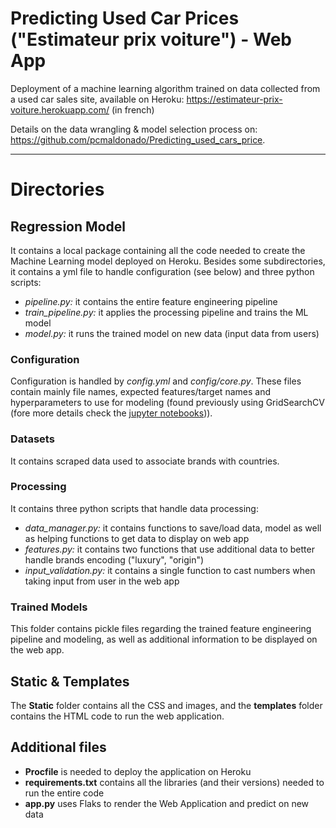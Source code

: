 # Predicting Used Car Prices ("Estimateur prix voiture") - Web App 
Deployment of a machine learning algorithm trained on data collected from a used car sales site, available on Heroku: https://estimateur-prix-voiture.herokuapp.com/ (in french)

Details on the data wrangling & model selection process on: https://github.com/pcmaldonado/Predicting_used_cars_price.

------------

# Directories

## Regression Model
It contains a local package containing all the code needed to create the Machine Learning model deployed on Heroku.
Besides some subdirectories, it contains a yml file to handle configuration (see below) and three python scripts:
* *pipeline.py:* it contains the entire feature engineering pipeline
* *train_pipeline.py:* it applies the processing pipeline and trains the ML model
* *model.py:* it runs the trained model on new data (input data from users)


### Configuration
Configuration is handled by *config.yml* and *config/core.py*. These files contain mainly file names, expected features/target names and hyperparameters to use for modeling (found previously using GridSearchCV (fore more details check the [jupyter notebooks](https://github.com/pcmaldonado/Predicting_used_cars_price))).

### Datasets
It contains scraped data used to associate brands with countries.

### Processing
It contains three python scripts that handle data processing:
* *data_manager.py:* it contains functions to save/load data, model as well as helping functions to get data to display on web app
* *features.py:* it contains two functions that use additional data to better handle brands encoding ("luxury", "origin")
* *input_validation.py:* it contains a single function to cast numbers when taking input from user in the web app

### Trained Models
This folder contains pickle files regarding the trained feature engineering pipeline and modeling, as well as additional information to be displayed on the web app.

## Static & Templates
The **Static** folder contains all the CSS and images, and the **templates** folder contains the HTML code to run the web application.

## Additional files
* **Procfile** is needed to deploy the application on Heroku
* **requirements.txt** contains all the libraries (and their versions) needed to run the entire code
* **app.py** uses Flaks to render the Web Application and predict on new data
